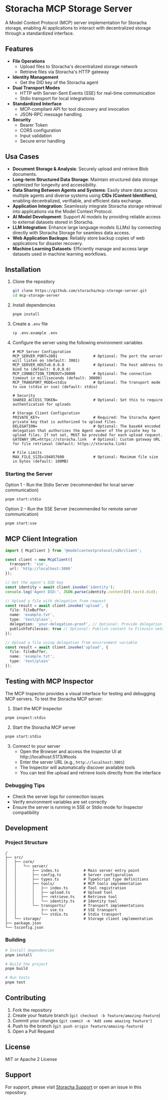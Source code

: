 # Storacha MCP Storage Server

A Model Context Protocol (MCP) server implementation for Storacha storage, enabling AI applications to interact with decentralized storage through a standardized interface.

## Features

- **File Operations**
  - Upload files to Storacha's decentralized storage network
  - Retrieve files via Storacha's HTTP gateway
- **Identity Management**
  - Get the DID key of the Storacha agent
- **Dual Transport Modes**
  - HTTP with Server-Sent Events (SSE) for real-time communication
  - Stdio transport for local integrations
- **Standardized Interface**
  - MCP-compliant API for tool discovery and invocation
  - JSON-RPC message handling
- **Security**
  - Bearer Token
  - CORS configuration
  - Input validation
  - Secure error handling
  
## Usa Cases

- **Document Storage & Analysis**: Securely upload and retrieve Blob documents.
- **Long-term Structured Data Storage**: Maintain structured data storage optimized for longevity and accessibility.
- **Data Sharing Between Agents and Systems**: Easily share data across multiple agents and diverse systems using **CIDs (Content Identifiers)**, enabling decentralized, verifiable, and efficient data exchange.
- **Application Integration**: Seamlessly integrate Storacha storage retrieval into applications via the Model Context Protocol.
- **AI Model Development**: Support AI models by providing reliable access to external datasets stored in Storacha.
- **LLM Integration**: Enhance large language models (LLMs) by connecting directly with Storacha Storage for seamless data access.
- **Web Application Backups**: Reliably store backup copies of web applications for disaster recovery.
- **Machine Learning Datasets**: Efficiently manage and access large datasets used in machine learning workflows.


## Installation

1. Clone the repository
   ```bash
   git clone https://github.com/storacha/mcp-storage-server.git
   cd mcp-storage-server
   ```

2. Install dependencies
   ```bash
   pnpm install
   ```

3. Create a `.env` file
   ```bash
   cp .env.example .env
   ```

4. Configure the server using the following environment variables

    ```env
    # MCP Server Configuration
    MCP_SERVER_PORT=3001                # Optional: The port the server will listen on (default: 3001)
    MCP_SERVER_HOST=0.0.0.0             # Optional: The host address to bind to (default: 0.0.0.0)
    MCP_CONNECTION_TIMEOUT=30000        # Optional: The connection timeout in milliseconds (default: 30000)
    MCP_TRANSPORT_MODE=stdio            # Optional: The transport mode to use (stdio or sse) (default: stdio)

    # Security
    SHARED_ACCESS_TOKEN=                # Optional: Set this to require authentication for uploads

    # Storage Client Configuration
    PRIVATE_KEY=                        # Required: The Storacha Agent private key that is authorized to upload files
    DELEGATION=                         # Optional: The base64 encoded delegation that authorizes the Agent owner of the private key to upload files. If not set, MUST be provided for each upload request.
    GATEWAY_URL=https://storacha.link   # Optional: Custom gateway URL for file retrieval (default: https://storacha.link)

    # File Limits
    MAX_FILE_SIZE=104857600             # Optional: Maximum file size in bytes (default: 100MB) 
    ```

### Starting the Server

Option 1 - Run the Stdio Server (recommended for local server communication)
```bash
pnpm start:stdio
```

Option 2 - Run the SSE Server (recommended for remote server communication)
```bash
pnpm start:sse
```


## MCP Client Integration

```typescript
import { McpClient } from '@modelcontextprotocol/sdk/client';

const client = new McpClient({
  transport: 'sse',
  url: 'http://localhost:3000'
});

// Get the agent's DID key
const identity = await client.invoke('identity');
console.log('Agent DID:', JSON.parse(identity.content[0].text).did);

// Upload a file with delegation from request
const result = await client.invoke('upload', {
  file: fileBuffer,
  name: 'example.txt',
  type: 'text/plain',
  delegation: 'your-delegation-proof', // Optional: Provide delegation in the request
  publishToFilecoin: true // Optional: Publish content to Filecoin network (default: false)
});

// Upload a file using delegation from environment variable
const result = await client.invoke('upload', {
  file: fileBuffer,
  name: 'example.txt',
  type: 'text/plain'
});
```

## Testing with MCP Inspector

The MCP Inspector provides a visual interface for testing and debugging MCP servers. To test the Storacha MCP server:

1. Start the MCP Inspector
```bash
pnpm inspect:stdio
```

2. Start the Storacha MCP server
```bash
pnpm start:stdio
```

3. Connect to your server
   - Open the Browser and access the Inspector UI at http://localhost:5173/#tools
   - Enter the server URL (e.g., `http://localhost:3001`)
   - The Inspector will automatically discover available tools
   - You can test the upload and retrieve tools directly from the interface


### Debugging Tips

- Check the server logs for connection issues
- Verify environment variables are set correctly
- Ensure the server is running in SSE or Stdio mode for Inspector compatibility

## Development

### Project Structure

```
/
├── src/
│   ├── core/
│   │   └── server/
│   │       ├── index.ts           # Main server entry point
│   │       ├── config.ts          # Server configuration
│   │       ├── types.ts           # TypeScript type definitions
│   │       ├── tools/             # MCP tools implementation
│   │       │   ├── index.ts       # Tool registration
│   │       │   ├── upload.ts      # Upload tool
│   │       │   ├── retrieve.ts    # Retrieve tool
│   │       │   └── identity.ts    # Identity tool
│   │       └── transports/        # Transport implementations
│   │           ├── sse.ts         # SSE transport
│   │           └── stdio.ts       # Stdio transport
│   └── storage/                   # Storage client implementation
├── package.json
└── tsconfig.json
```

### Building

```bash
# Install dependencies
pnpm install

# Build the project
pnpm build

# Run tests
pnpm test
```

## Contributing

1. Fork the repository
2. Create your feature branch (`git checkout -b feature/amazing-feature`)
3. Commit your changes (`git commit -m 'Add some amazing feature'`)
4. Push to the branch (`git push origin feature/amazing-feature`)
5. Open a Pull Request

## License

MIT or Apache 2 License

## Support

For support, please visit [Storacha Support](https://storacha.network) or open an issue in this repository.
